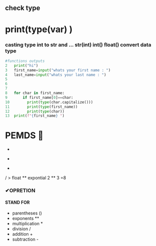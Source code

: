 ## check type     

# print(type(var) ) 
### casting type   int to str and ...   str(int)  int() float()  convert data type
```python
#functions outputs
2	print("hi")
3	first_name=input("whats your first name : ")
4	last_name=input("whats your last name : ")
5	
6	
7	
8	for char in first_name:
9	    if first_name[0]==char:
10	      print(type(char.capitalize()))  
11	      print(type(first_name))
12	      print(type(char))  
13	print(f"{first_name} ")
```
# PEMDS 💎
+
-
*
/  >  float
**  expontial   2 ** 3  =8

### ✔OPRETION 
  #### STAND FOR 
+ parentheses ()
+ exponents  **
+ multiplication *
+ division  /
+ addition  +
+ subtraction  -
